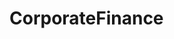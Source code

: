 # CorporateFinance   

<script src="https://unpkg.com/@stoplight/elements/web-components.min.js"></script>
<link rel="stylesheet" href="https://unpkg.com/@stoplight/elements/styles.min.css">

<elements-api
  apiDescriptionUrl="CorporateFinance.yaml"
  layout="sidebar"
  router="hash"
  hideTryIt="false"
  hideSchemas="false"
  hideInternal="false"
/>